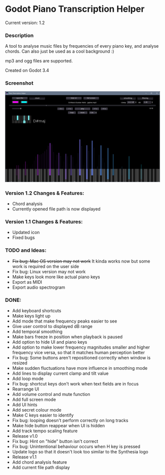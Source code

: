 # Godot Piano Transcription Helper
Current version: 1.2

### Description
A tool to analyse music files by frequencies of every piano key, and analyse chords. Can also just be used as a cool background :)

mp3 and ogg files are supported.

Created on Godot 3.4


### Screenshot
![screenshot](screenshot.png)


### Version 1.2 Changes & Features:
- Chord analysis
- Currently opened file path is now displayed

### Version 1.1 Changes & Features:
- Updated icon
- Fixed bugs

### TODO and Ideas:
- ~~Fix bug: Mac OS version may not work~~ It kinda works now but some work is required on the user side
- Fix bug: Linux version may not work
- Make keys look more like actual piano keys
- Export as MIDI
- Export audio spectrogram

### DONE:
- Add keyboard shortcuts
- Make keys light up
- Add mode that make frequency peaks easier to see
- Give user control to displayed dB range
- Add temporal smoothing
- Make bars freeze in position when playback is paused
- Add option to hide UI and piano keys
- Add option to make lower frequency magnitudes smaller and higher frequency vice versa, so that it matches human perception better
- Fix bug: Some buttons aren't repositioned correctly when window is resized
- Make sudden fluctuations have more influence in smoothing mode
- Add lines to display current clamp and tilt value
- Add loop mode
- Fix bug: shortcut keys don't work when text fields are in focus
- Rearrange UI
- Add volume control and mute function
- Add full screen mode
- Add UI hints
- Add secret colour mode
- Make C keys easier to identify
- Fix bug: looping doesn't perform correctly on long tracks
- Make hide button reappear when UI is hidden
- Add track tempo scaling feature
- Release v1.0
- Fix bug: Hint on "hide" button isn't correct
- Fix bug: Unintentional behaviour occurs when H key is pressed
- Update logo so that it doesn't look too similar to the Synthesia logo
- Release v1.1
- Add chord analysis feature
- Add current file path display
